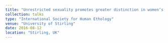 ```yaml
---
title: "Unrestricted sexuality promotes greater distinction in women’s short- and long-term mate preferences"
collection: talks
type: "International Society for Human Ethology"
venue: "University of Stirling"
date: 2016-08-12
location: "Stirling, UK"
---
```

